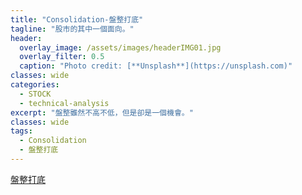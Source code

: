 ```yaml
---
title: "Consolidation-盤整打底"
tagline: "股市的其中一個面向。"
header:
  overlay_image: /assets/images/headerIMG01.jpg
  overlay_filter: 0.5
  caption: "Photo credit: [**Unsplash**](https://unsplash.com)"
classes: wide
categories:
  - STOCK
  - technical-analysis
excerpt: "盤整雖然不高不低，但是卻是一個機會。"
classes: wide
tags:
  - Consolidation
  - 盤整打底
---
```


[盤整打底](https://ctee.com.tw/news/stock/121151.html)  
<!--stackedit_data:
eyJoaXN0b3J5IjpbLTg1NzUyMTE1OV19
-->